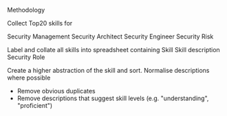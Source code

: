 

Methodology

Collect Top20 skills for

Security Management
Security Architect
Security Engineer
Security Risk


Label and collate all skills into spreadsheet containing
Skill
Skill description
Security Role

Create a higher abstraction of the skill and sort.
Normalise descriptions where possible
- Remove obvious duplicates
- Remove descriptions that suggest skill levels (e.g. "understanding", "proficient")

